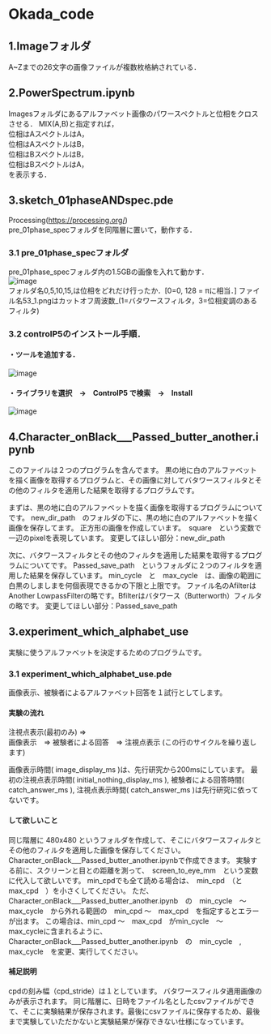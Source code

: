 # Okada_code

## 1.Imageフォルダ
A~Zまでの26文字の画像ファイルが複数枚格納されている．

## 2.PowerSpectrum.ipynb
Imagesフォルダにあるアルファベット画像のパワースペクトルと位相をクロスさせる．
MIX(A,B)と指定すれば，  
位相はAスペクトルはA，  
位相はAスペクトルはB，  
位相はBスペクトルはB，  
位相はBスペクトルはA，  
を表示する．

## 3.sketch_01phaseANDspec.pde
Processing(https://processing.org/)  
pre_01phase_specフォルダを同階層に置いて，動作する．
  
### 3.1 pre_01phase_specフォルダ
pre_01phase_specフォルダ内の1.5GBの画像を入れて動かす．   
![image](https://user-images.githubusercontent.com/43159778/132652381-a5f85028-60ab-41fc-abda-865995b71a4f.png)  
フォルダ名0,5,10,15,は位相をどれだけ行ったか．[0=0, 128 = πに相当．]
ファイル名53_1.pngはカットオフ周波数_(1=バタワースフィルタ，3=位相変調のあるフィルタ)

### 3.2 controlP5のインストール手順．  
#### ・ツールを追加する．  
![image](https://user-images.githubusercontent.com/43159778/132651608-55171b5f-02de-4d83-96dd-bebd0db45b3c.png)

#### ・ライブラリを選択　→　ControlP5 で検索　→　Install  
![image](https://user-images.githubusercontent.com/43159778/132651693-86be2e28-86a9-4035-a70a-91db0f1366f7.png)

## 4.Character_onBlack___Passed_butter_another.ipynb
このファイルは２つのプログラムを含んでます。
黒の地に白のアルファベットを描く画像を取得するプログラムと、その画像に対してバタワースフィルタとその他のフィルタを適用した結果を取得するプログラムです。

まずは、黒の地に白のアルファベットを描く画像を取得するプログラムについてです。
new_dir_path　のフォルダの下に、黒の地に白のアルファベットを描く画像を保存してます。
正方形の画像を作成しています。　square　という変数で一辺のpixelを表現しています。
変更してほしい部分：new_dir_path

次に、バタワースフィルタとその他のフィルタを適用した結果を取得するプログラムについてです。
Passed_save_path　というフォルダに２つのフィルタを適用した結果を保存しています。
min_cycle　と　max_cycle　は、画像の範囲に白黒のしましまを何個表現できるかの下限と上限です。
ファイル名のAfilterはAnother LowpassFilterの略です。Bfilterはバタワース（Butterworth）フィルタの略です。
変更してほしい部分：Passed_save_path

## 3.experiment_which_alphabet_use
実験に使うアルファベットを決定するためのプログラムです。

### 3.1 experiment_which_alphabet_use.pde
画像表示、被験者によるアルファベット回答を１試行としてします。

#### 実験の流れ
注視点表示(最初のみ) =><br>
画像表示　=> 被験者による回答　=> 注視点表示 (この行のサイクルを繰り返します)

画像表示時間( image_display_ms )は、先行研究から200msにしています。
最初の注視点表示時間( initial_nothing_display_ms ), 被験者による回答時間( catch_answer_ms ), 注視点表示時間( catch_answer_ms )は先行研究に依ってないです。

#### して欲しいこと
同じ階層に 480x480 というフォルダを作成して、そこにバタワースフィルタとその他のフィルタを適用した画像を保存してください。Character_onBlack___Passed_butter_another.ipynbで作成できます。
実験する前に、スクリーンと目との距離を測って、　screen_to_eye_mm　という変数に代入して欲しいです。
min_cpdでも全て読める場合は、　min_cpd　（と　max_cpd　）を小さくしてください。
ただ、Character_onBlack___Passed_butter_another.ipynb　の　min_cycle　〜　max_cycle　から外れる範囲の　min_cpd 〜　max_cpd　を指定するとエラーが出ます。
この場合は、min_cpd 〜　max_cpd　がmin_cycle　〜　max_cycleに含まれるように、Character_onBlack___Passed_butter_another.ipynb　の　min_cycle　, max_cycle　を変更、実行してください。

#### 補足説明
cpdの刻み幅（cpd_stride）は１としています。
バタワースフィルタ適用画像のみが表示されます。
同じ階層に、日時をファイル名としたcsvファイルができて、そこに実験結果が保存されます。最後にcsvファイルに保存するため、最後まで実験していただかないと実験結果が保存できない仕様になっています。
